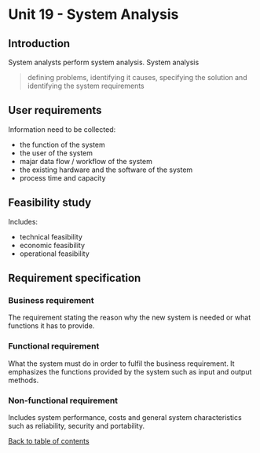 # Unit 19 - System Analysis
## Introduction
System analysts perform system analysis.
System analysis

> defining problems, identifying it causes, specifying the solution and identifying the system requirements

## User requirements
Information need to be collected:
- the function of the system
- the user of the system
- majar data flow / workflow of the system
- the existing hardware and the software of the system
- process time and capacity

## Feasibility study
Includes:
- technical feasibility
- economic feasibility
- operational feasibility

## Requirement specification
### Business requirement
The requirement stating the reason why the new system is needed or what functions it has to provide.
### Functional requirement
What the system must do in order to fulfil the business requirement. It emphasizes the functions provided by the system such as input and output methods.
### Non-functional requirement
Includes system performance, costs and general system characteristics such as reliability, security and portability.

[Back to table of contents](../REVISION.md)